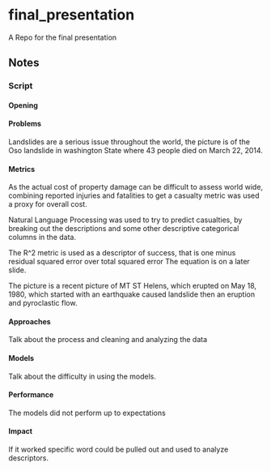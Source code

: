 # final_presentation
A Repo for the final presentation

## Notes

### Script

#### Opening



#### Problems

Landslides are a serious issue throughout the world, the picture is of the Oso landslide in washington State where 43
people died on March 22, 2014. 

#### Metrics

As the actual cost of property damage can be difficult to assess world wide, combining reported injuries and fatalities
to get a casualty metric was used a proxy for overall cost. 

Natural Language Processing was used to try to predict casualties, by breaking out the descriptions and some other 
descriptive categorical columns in the data. 

The R^2 metric is used as a descriptor of success, that is one minus residual squared error over total squared error
The equation is on a later slide.

The picture is a recent picture of MT ST Helens, which erupted on May 18, 1980, which started with an earthquake caused
landslide then an eruption and pyroclastic flow.

#### Approaches



Talk about the process and cleaning and analyzing the data


#### Models

Talk about the difficulty in using the models.

#### Performance

The models did not perform up to expectations

#### Impact

If it worked specific word could be pulled out and used to analyze descriptors.


